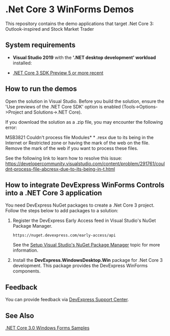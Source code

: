 # .Net Core 3 WinForms Demos
 
This repository contains the demo applications that target .Net Core 3: Outlook-inspired and Stock Market Trader
 
## System requirements
- **Visual Studio 2019** with the **'.NET desktop development' workload** installed:
 
- [.NET Core 3 SDK Preview 5 or more recent](https://dotnet.microsoft.com/download/dotnet-core/3.0)
 
 

## How to run the demos

Open the solution in Visual Studio. 
Before you build the solution, ensure the 'Use previews of the .NET Core SDK' option is enabled (Tools->Options->Project and Solutions->.NET Core).

If you download the solution as a .zip file, you may encounter the following error:

MSB3821	Couldn't process file Modules\* * .resx due to its being in the Internet or Restricted zone or having the mark of the web on the file. Remove the mark of the web if you want to process these files.

See the following link to learn how to resolve this issue:
https://developercommunity.visualstudio.com/content/problem/291761/couldnt-process-file-abcresx-due-to-its-being-in-t.html
 
## How to integrate DevExpress WinForms Controls into a .NET Core 3 application
 
You need DevExpress NuGet packages to create a .Net Core 3 project. Follow the steps below to add packages to a solution:
 
1. Register the DevExpress Early Access feed in Visual Studio's NuGet Package Manager.
 
    `https://nuget.devexpress.com/early-access/api`
 
    See the [Setup Visual Studio's NuGet Package Manager](https://docs.devexpress.com/GeneralInformation/116698/installation/install-devexpress-controls-using-nuget-packages/setup-visual-studio%27s-nuget-package-manager) topic for more information.
 

1. Install the **DevExpress.WindowsDesktop.Win** package for .Net Core 3 development. This package provides the DevExpress WinForms components.
 
## Feedback
 
You can provide feedback via [DevExpress Support Center](https://www.devexpress.com/Support/Center/Question/Create).
 
## See Also
 
[.NET Core 3.0 Windows Forms Samples](https://github.com/dotnet/samples/tree/master/windowsforms)
